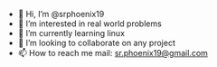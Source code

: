 - 👋 Hi, I’m @srphoenix19
- 👀 I’m interested in real world problems
- 🌱 I’m currently learning linux
- 💞️ I’m looking to collaborate on any project
- 📫 How to reach me mail: sr.phoenix19@gmail.com

<!---
srphoenix19/srphoenix19 is a ✨ special ✨ repository because its `README.md` (this file) appears on your GitHub profile.
You can click the Preview link to take a look at your changes.
--->
